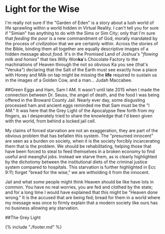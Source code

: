 # Light for the Wise
I'm really not sure if the "Garden of Eden" is a story about a lush world of life sprawling within a world hidden in Virtual Reality.  I can't tell you for sure if "Simian" has anything to do with the Sims or Sim City; only that I'm sure that *feeding the poor* is a new commandment of God, morally mandated by the process of *civilization* that we are certainly within.  Across the stories of the Bible, binding them all together are equally descriptive images of a hidden message about *food.*  It's in the Promised Land of Joshua's "*flowing milk and honies*" that ties Willy Won**ka**'s Chocolate Factory to the machinations of Heaven through the not so obvious Ka you see (that's "Veruka") declaring that the Salt of the Earth must see exactly how a place with Honey and Milk on tap might be missing the **life** required to sustain us in the images of a Golden Cow, and a man... Judah Maccabee.



##Green Eggs and Ham, Sam I AM.
It wasn't until late 2015 when I made the connection between Dr. Seuss, the angel of death, and the food I was being offered in the Broward County Jail.  Nearly ever day, some disgusting processed ham and ancient eggs reminded me that Sam must be the "I AM."  It was here that the Grey Light of the Apocalypse flew forth from my fingers, as I desperately tried to share the knowledge that I'd been given with the world, from behind a locked jail cell.  

My claims of forced starvation are not an exaggeration, they are part of the obvious problem that has befallen this system.  The "presumed innocent" are seen as a burden on society, when it is the society forcibly incarcerating them that is the problem.  We should be rehabilitating, helping those that have been forced to steal to feed themselves in a broken economy to find useful and meangful jobs.  Instead we starve them, as is clearly highlighted by the dichotomy between the institutional diets of the criminal justice system compared to hospitals.  This starvation is further highlighted in Ecc 9:11; forget "bread for the wise," we are witholding it from the innocent.

Jail and what some people might think Heaven should be like have lots in common.  You have no real worries, you are fed and clothed by the state; and for a long time I would have explained that this might be "Heaven done wrong."  It is the accused that are being fed; bread for them in a world where my message was once to firmly explain that a modern society like ours has no business allowing any starvation.  

##The Grey Light

{% include "./footer.md" %}